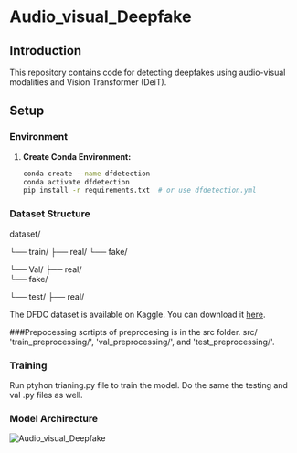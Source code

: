# Audio_visual_Deepfake

## Introduction

This repository contains code for detecting deepfakes using audio-visual modalities and Vision Transformer (DeiT).

## Setup

### Environment

1. **Create Conda Environment:**
   ```bash
   conda create --name dfdetection
   conda activate dfdetection
   pip install -r requirements.txt  # or use dfdetection.yml

### Dataset Structure 
dataset/

└── train/
    ├── real/ 
    └── fake/
    
└── Val/
    ├── real/  
    └── fake/

└── test/
    ├── real/  


The DFDC dataset is available on Kaggle. You can download it [here](https://www.kaggle.com/c/deepfake-detection-challenge).
    
###Prepocessing 
scrtipts of preprocesing is in the src folder.
src/
 'train_preprocessing/', 'val_preprocessing/', and 'test_preprocessing/'.

 ### Training
 Run ptyhon trianing.py file to train the model.
 Do the same the testing and val .py files as well.

 ### Model Archirecture 
 
![Audio_visual_Deepfake](ModelArchitecure.jpg)
